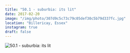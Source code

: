 ```yaml
---
title: "50.1 - suburbia: its lit"
date: 2017-02-20
image: "/img/photo/307d9c5c73c79c05def30c5b79d337fc.jpg"
location: "Billericay, Essex"
instagram: true
draft: false
---
```


![50.1 - suburbia: its lit](/img/photo/307d9c5c73c79c05def30c5b79d337fc.jpg)
